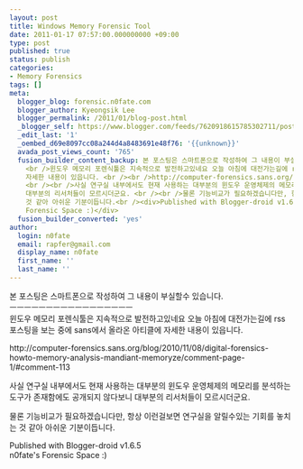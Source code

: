 ```yaml
---
layout: post
title: Windows Memory Forensic Tool
date: 2011-01-17 07:57:00.000000000 +09:00
type: post
published: true
status: publish
categories:
- Memory Forensics
tags: []
meta:
  blogger_blog: forensic.n0fate.com
  blogger_author: Kyeongsik Lee
  blogger_permalink: /2011/01/blog-post.html
  _blogger_self: https://www.blogger.com/feeds/7620918615785302711/posts/default/5777998767515079065
  _edit_last: '1'
  _oembed_d69e8097cc08a244d4a8483691e48f76: '{{unknown}}'
  avada_post_views_count: '765'
  fusion_builder_content_backup: 본 포스팅은 스마트폰으로 작성하여 그 내용이 부실할수 있습니다. <br />ㅡㅡㅡㅡㅡㅡㅡㅡㅡㅡㅡㅡㅡㅡㅡㅡㅡ
    <br />윈도우 메모리 포렌식툴은 지속적으로 발전하고있네요 오늘 아침에 대전가는길에 rss 포스팅을 보는 중에 sans에서 올라온 아티클에
    자세한 내용이 있읍니다. <br /><br />http://computer-forensics.sans.org/blog/2010/11/08/digital-forensics-howto-memory-analysis-mandiant-memoryze/comment-page-1/#comment-113
    <br /><br />사실 연구실 내부에서도 현재 사용하는 대부분의 윈도우 운영체제의 메모리를 분석하는 도구가 존재함에도 공개되지 않다보니
    대부분의 리서처들이 모르시더군요. <br /><br />물론 기능비교가 필요하겠습니다만, 항상 이런걸보면 연구실을 알릴수있는 기회를 놓치는
    것 같아 아쉬운 기분이듭니다.<br /><div>Published with Blogger-droid v1.6.5</div><div>n0fate's
    Forensic Space :)</div>
  fusion_builder_converted: 'yes'
author:
  login: n0fate
  email: rapfer@gmail.com
  display_name: n0fate
  first_name: ''
  last_name: ''
---
```

<p>본 포스팅은 스마트폰으로 작성하여 그 내용이 부실할수 있습니다. <br />ㅡㅡㅡㅡㅡㅡㅡㅡㅡㅡㅡㅡㅡㅡㅡㅡㅡ <br />윈도우 메모리 포렌식툴은 지속적으로 발전하고있네요 오늘 아침에 대전가는길에 rss 포스팅을 보는 중에 sans에서 올라온 아티클에 자세한 내용이 있읍니다. </p>
<p>http://computer-forensics.sans.org/blog/2010/11/08/digital-forensics-howto-memory-analysis-mandiant-memoryze/comment-page-1/#comment-113 </p>
<p>사실 연구실 내부에서도 현재 사용하는 대부분의 윈도우 운영체제의 메모리를 분석하는 도구가 존재함에도 공개되지 않다보니 대부분의 리서처들이 모르시더군요. </p>
<p>물론 기능비교가 필요하겠습니다만, 항상 이런걸보면 연구실을 알릴수있는 기회를 놓치는 것 같아 아쉬운 기분이듭니다.
<div>Published with Blogger-droid v1.6.5</div>
<div>n0fate's Forensic Space :)</div>
